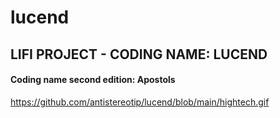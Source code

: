 # lucend
## LIFI PROJECT - CODING NAME: LUCEND

#### Coding name second edition: Apostols

https://github.com/antistereotip/lucend/blob/main/hightech.gif
